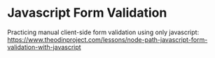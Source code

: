 # Javascript Form Validation
Practicing manual client-side form validation using only javascript: https://www.theodinproject.com/lessons/node-path-javascript-form-validation-with-javascript
